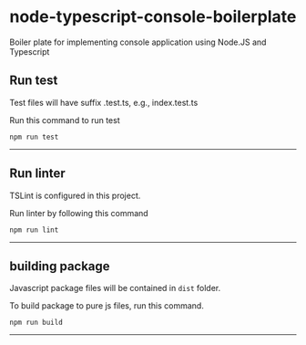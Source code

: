 # node-typescript-console-boilerplate

Boiler plate for implementing console application using Node.JS and Typescript

## Run test

Test files will have suffix .test.ts, e.g., index.test.ts

Run this command to run test

```
npm run test
```

---

## Run linter

TSLint is configured in this project.

Run linter by following this command

```
npm run lint
```

---

## building package

Javascript package files will be contained in `dist` folder.

To build package to pure js files, run this command.

```
npm run build
```

---